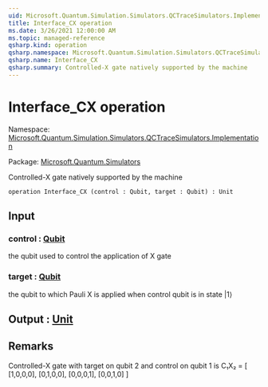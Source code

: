 ```yaml
---
uid: Microsoft.Quantum.Simulation.Simulators.QCTraceSimulators.Implementation.Interface_CX
title: Interface_CX operation
ms.date: 3/26/2021 12:00:00 AM
ms.topic: managed-reference
qsharp.kind: operation
qsharp.namespace: Microsoft.Quantum.Simulation.Simulators.QCTraceSimulators.Implementation
qsharp.name: Interface_CX
qsharp.summary: Controlled-X gate natively supported by the machine
---
```


# Interface_CX operation

Namespace: [Microsoft.Quantum.Simulation.Simulators.QCTraceSimulators.Implementation](xref:Microsoft.Quantum.Simulation.Simulators.QCTraceSimulators.Implementation)

Package: [Microsoft.Quantum.Simulators](https://nuget.org/packages/Microsoft.Quantum.Simulators)


Controlled-X gate natively supported by the machine

```qsharp
operation Interface_CX (control : Qubit, target : Qubit) : Unit
```


## Input

### control : [Qubit](xref:microsoft.quantum.lang-ref.qubit)

the qubit used to control the application of X gate


### target : [Qubit](xref:microsoft.quantum.lang-ref.qubit)

the qubit to which Pauli X is applied when control qubit is in state |1⟩



## Output : [Unit](xref:microsoft.quantum.lang-ref.unit)



## Remarks

Controlled-X gate with target on qubit 2 and control on qubit 1is C₁X₂ = [ [1,0,0,0], [0,1,0,0], [0,0,0,1], [0,0,1,0] ]
